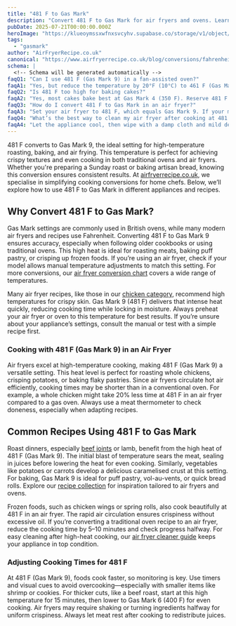 ```yaml
---
title: "481 F to Gas Mark"
description: "Convert 481 F to Gas Mark for air fryers and ovens. Learn the exact Gas Mark equivalent and cooking tips for perfect results every time."
pubDate: 2025-07-21T00:00:00.000Z
heroImage: "https://klueoymssxwfnxsvcyhv.supabase.co/storage/v1/object/public/Shmucket/481-f-to-gas-mark.png"
tags:
  - "gasmark"
author: "AirFryerRecipe.co.uk"
canonical: "https://www.airfryerrecipe.co.uk/blog/conversions/fahrenheit-to-gas-mark/481-f-to-gas-mark"
schema: |
  <!-- Schema will be generated automatically -->
faqQ1: "Can I use 481 F (Gas Mark 9) in a fan-assisted oven?"
faqA1: "Yes, but reduce the temperature by 20°F (10°C) to 461 F (Gas Mark 8) as fan ovens circulate heat more efficiently. Adjust cooking times slightly for best results."
faqQ2: "Is 481 F too high for baking cakes?"
faqA2: "Yes, most cakes bake best at Gas Mark 4 (350 F). Reserve 481 F for recipes requiring a crisp crust, like bread or pastries."
faqQ3: "How do I convert 481 F to Gas Mark in an air fryer?"
faqA3: "Set your air fryer to 481 F, which equals Gas Mark 9. If your model uses Gas Mark settings, select 9 for high-heat cooking."
faqQ4: "What’s the best way to clean my air fryer after cooking at 481 F?"
faqA4: "Let the appliance cool, then wipe with a damp cloth and mild detergent. For stubborn residue, use our <a href=https://www.airfryerrecipe.co.uk/air-fryer-cleaner>cleaning guide</a> for step-by-step tips."
---
```

<p>481 F converts to Gas Mark 9, the ideal setting for high-temperature roasting, baking, and air frying. This temperature is perfect for achieving crispy textures and even cooking in both traditional ovens and air fryers. Whether you're preparing a Sunday roast or baking artisan bread, knowing this conversion ensures consistent results. At <a href=https://www.airfryerrecipe.co.uk>airfryerrecipe.co.uk</a>, we specialise in simplifying cooking conversions for home chefs. Below, we’ll explore how to use 481 F to Gas Mark in different appliances and recipes.</p>  

<h2>Why Convert 481 F to Gas Mark?</h2>  
<p>Gas Mark settings are commonly used in British ovens, while many modern air fryers and recipes use Fahrenheit. Converting 481 F to Gas Mark 9 ensures accuracy, especially when following older cookbooks or using traditional ovens. This high heat is ideal for roasting meats, baking puff pastry, or crisping up frozen foods. If you’re using an air fryer, check if your model allows manual temperature adjustments to match this setting. For more conversions, our <a href=https://www.airfryerrecipe.co.uk/air-fryer-conversion-chart>air fryer conversion chart</a> covers a wide range of temperatures.</p>  

<p>Many air fryer recipes, like those in our <a href=https://www.airfryerrecipe.co.uk/recipe-category/chicken>chicken category</a>, recommend high temperatures for crispy skin. Gas Mark 9 (481 F) delivers that intense heat quickly, reducing cooking time while locking in moisture. Always preheat your air fryer or oven to this temperature for best results. If you’re unsure about your appliance’s settings, consult the manual or test with a simple recipe first.</p>  

<h3>Cooking with 481 F (Gas Mark 9) in an Air Fryer</h3>  
<p>Air fryers excel at high-temperature cooking, making 481 F (Gas Mark 9) a versatile setting. This heat level is perfect for roasting whole chickens, crisping potatoes, or baking flaky pastries. Since air fryers circulate hot air efficiently, cooking times may be shorter than in a conventional oven. For example, a whole chicken might take 20% less time at 481 F in an air fryer compared to a gas oven. Always use a meat thermometer to check doneness, especially when adapting recipes.</p>  

<h2>Common Recipes Using 481 F to Gas Mark</h2>  
<p>Roast dinners, especially <a href=https://www.airfryerrecipe.co.uk/recipe-category/beef>beef joints</a> or lamb, benefit from the high heat of 481 F (Gas Mark 9). The initial blast of temperature sears the meat, sealing in juices before lowering the heat for even cooking. Similarly, vegetables like potatoes or carrots develop a delicious caramelised crust at this setting. For baking, Gas Mark 9 is ideal for puff pastry, vol-au-vents, or quick bread rolls. Explore our <a href=https://www.airfryerrecipe.co.uk/recipes>recipe collection</a> for inspiration tailored to air fryers and ovens.</p>  

<p>Frozen foods, such as chicken wings or spring rolls, also cook beautifully at 481 F in an air fryer. The rapid air circulation ensures crispiness without excessive oil. If you’re converting a traditional oven recipe to an air fryer, reduce the cooking time by 5–10 minutes and check progress halfway. For easy cleaning after high-heat cooking, our <a href=https://www.airfryerrecipe.co.uk/air-fryer-cleaner>air fryer cleaner guide</a> keeps your appliance in top condition.</p>  

<h3>Adjusting Cooking Times for 481 F</h3>  
<p>At 481 F (Gas Mark 9), foods cook faster, so monitoring is key. Use timers and visual cues to avoid overcooking—especially with smaller items like shrimp or cookies. For thicker cuts, like a beef roast, start at this high temperature for 15 minutes, then lower to Gas Mark 6 (400 F) for even cooking. Air fryers may require shaking or turning ingredients halfway for uniform crispiness. Always let meat rest after cooking to redistribute juices.</p>
